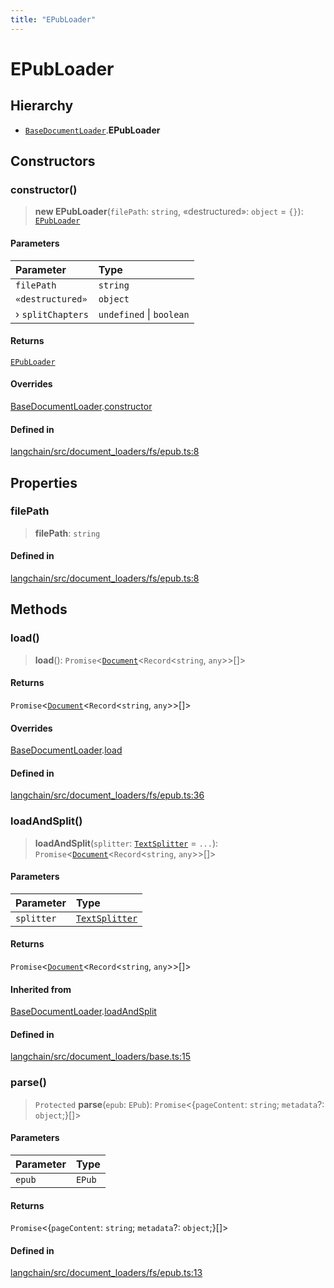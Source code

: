```yaml
---
title: "EPubLoader"
---
```


# EPubLoader

## Hierarchy

- [`BaseDocumentLoader`](../../document_loaders_base/classes/BaseDocumentLoader.md).**EPubLoader**

## Constructors

### constructor()

> **new EPubLoader**(`filePath`: `string`, «destructured»: `object` = `{}`): [`EPubLoader`](EPubLoader.md)

#### Parameters

| Parameter         | Type                     |
| :---------------- | :----------------------- |
| `filePath`        | `string`                 |
| `«destructured»`  | `object`                 |
| › `splitChapters` | `undefined` \| `boolean` |

#### Returns

[`EPubLoader`](EPubLoader.md)

#### Overrides

[BaseDocumentLoader](../../document_loaders_base/classes/BaseDocumentLoader.md).[constructor](../../document_loaders_base/classes/BaseDocumentLoader.md#constructor)

#### Defined in

[langchain/src/document_loaders/fs/epub.ts:8](https://github.com/hwchase17/langchainjs/blob/ddf2996/langchain/src/document_loaders/fs/epub.ts#L8)

## Properties

### filePath

> **filePath**: `string`

#### Defined in

[langchain/src/document_loaders/fs/epub.ts:8](https://github.com/hwchase17/langchainjs/blob/ddf2996/langchain/src/document_loaders/fs/epub.ts#L8)

## Methods

### load()

> **load**(): `Promise`<[`Document`](../../document/classes/Document.md)<`Record`<`string`, `any`\>\>[]\>

#### Returns

`Promise`<[`Document`](../../document/classes/Document.md)<`Record`<`string`, `any`\>\>[]\>

#### Overrides

[BaseDocumentLoader](../../document_loaders_base/classes/BaseDocumentLoader.md).[load](../../document_loaders_base/classes/BaseDocumentLoader.md#load)

#### Defined in

[langchain/src/document_loaders/fs/epub.ts:36](https://github.com/hwchase17/langchainjs/blob/ddf2996/langchain/src/document_loaders/fs/epub.ts#L36)

### loadAndSplit()

> **loadAndSplit**(`splitter`: [`TextSplitter`](../../text_splitter/classes/TextSplitter.md) = `...`): `Promise`<[`Document`](../../document/classes/Document.md)<`Record`<`string`, `any`\>\>[]\>

#### Parameters

| Parameter  | Type                                                          |
| :--------- | :------------------------------------------------------------ |
| `splitter` | [`TextSplitter`](../../text_splitter/classes/TextSplitter.md) |

#### Returns

`Promise`<[`Document`](../../document/classes/Document.md)<`Record`<`string`, `any`\>\>[]\>

#### Inherited from

[BaseDocumentLoader](../../document_loaders_base/classes/BaseDocumentLoader.md).[loadAndSplit](../../document_loaders_base/classes/BaseDocumentLoader.md#loadandsplit)

#### Defined in

[langchain/src/document_loaders/base.ts:15](https://github.com/hwchase17/langchainjs/blob/ddf2996/langchain/src/document_loaders/base.ts#L15)

### parse()

> `Protected` **parse**(`epub`: `EPub`): `Promise`<\{`pageContent`: `string`;
> `metadata`?: `object`;}[]\>

#### Parameters

| Parameter | Type   |
| :-------- | :----- |
| `epub`    | `EPub` |

#### Returns

`Promise`<\{`pageContent`: `string`;
`metadata`?: `object`;}[]\>

#### Defined in

[langchain/src/document_loaders/fs/epub.ts:13](https://github.com/hwchase17/langchainjs/blob/ddf2996/langchain/src/document_loaders/fs/epub.ts#L13)
